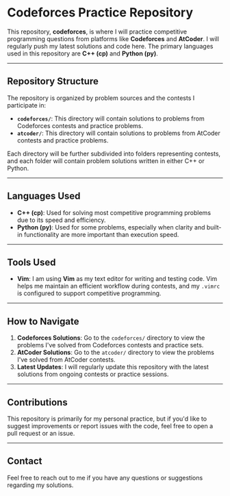 # Codeforces Practice Repository

This repository, **codeforces**, is where I will practice competitive programming questions from platforms like **Codeforces** and **AtCoder**. I will regularly push my latest solutions and code here. The primary languages used in this repository are **C++ (cp)** and **Python (py)**.

---

## Repository Structure

The repository is organized by problem sources and the contests I participate in:

- **`codeforces/`**: This directory will contain solutions to problems from Codeforces contests and practice problems.
- **`atcoder/`**: This directory will contain solutions to problems from AtCoder contests and practice problems.

Each directory will be further subdivided into folders representing contests, and each folder will contain problem solutions written in either C++ or Python.

---

## Languages Used

- **C++ (cp)**: Used for solving most competitive programming problems due to its speed and efficiency.
- **Python (py)**: Used for some problems, especially when clarity and built-in functionality are more important than execution speed.

---

## Tools Used

- **Vim**: I am using **Vim** as my text editor for writing and testing code. Vim helps me maintain an efficient workflow during contests, and my `.vimrc` is configured to support competitive programming.

---

## How to Navigate

1. **Codeforces Solutions**: Go to the `codeforces/` directory to view the problems I've solved from Codeforces contests and practice sets.
2. **AtCoder Solutions**: Go to the `atcoder/` directory to view the problems I've solved from AtCoder contests.
3. **Latest Updates**: I will regularly update this repository with the latest solutions from ongoing contests or practice sessions.

---

## Contributions

This repository is primarily for my personal practice, but if you'd like to suggest improvements or report issues with the code, feel free to open a pull request or an issue.

---

## Contact

Feel free to reach out to me if you have any questions or suggestions regarding my solutions.
